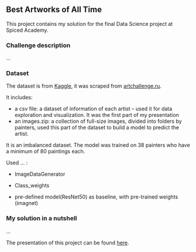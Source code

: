 ## Best Artworks of All Time

This project contains my solution for the final Data Science project at Spiced Academy.

### Challenge description

...

### Dataset

The dataset is from [Kaggle](https://www.kaggle.com/), it was scraped from [artchallenge.ru](http://artchallenge.ru/).

It includes:

* a csv file: a dataset of information of each artist – used it for data exploration and visualization. It was the first part of my presentation 
* an images.zip: a collection of full-size images, divided into folders by painters, used this part of the dataset to build a model to predict the artist. 

It is an imbalanced dataset. The model was trained on 38 painters who have a minimum of 80 paintings each.

Used ... :

* ImageDataGenerator

* Class_weights

* pre-defined model(ResNet50) as baseline, with pre-trained weights (imagnet)

### My solution in a nutshell

...


The presentation of this project can be found [here](https://www.canva.com/design/DAEKTC7sq38/97e2RTc1GITfp5RDV7I_ag/view?utm_content=DAEKTC7sq38&utm_campaign=designshare&utm_medium=link&utm_source=publishpresent).
